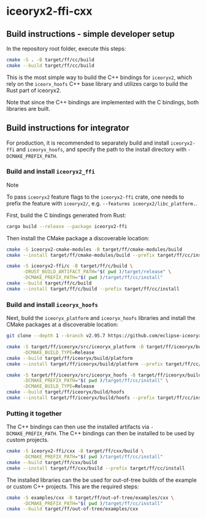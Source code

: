 # iceoryx2-ffi-cxx

## Build instructions - simple developer setup

In the repository root folder, execute this steps:

```bash
cmake -S . -B target/ff/cc/build
cmake --build target/ff/cc/build
```

This is the most simple way to build the C++ bindings for `iceoryx2`, which rely
on the `iceorx_hoofs` C++ base library and utilizes cargo to build the Rust part
of iceoryx2.

Note that since the C++ bindings are implemented with the C bindings, both
libraries are built.

## Build instructions for integrator

For production, it is recommended to separately build and install
`iceoryx2-ffi` and `iceoryx_hoofs`, and specify the path to the install
directory with `-DCMAKE_PREFIX_PATH`.

### Build and install `iceoryx2_ffi`

> [!NOTE]
> To pass `iceoryx2` feature flags to the `iceoryx2-ffi` crate, one needs to
> prefix the feature with `iceoryx2/`, e.g. `--features iceoryx2/libc_platform.`.

First, build the C bindings generated from Rust:

```bash
cargo build --release --package iceoryx2-ffi
```

Then install the CMake package a discoverable location:

```bash
cmake -S iceoryx2-cmake-modules -B target/ff/cmake-modules/build
cmake --install target/ff/cmake-modules/build --prefix target/ff/cc/install

cmake -S iceoryx2-ffi/c -B target/ff/c/build \
      -DRUST_BUILD_ARTIFACT_PATH="$( pwd )/target/release" \
      -DCMAKE_PREFIX_PATH="$( pwd )/target/ff/cc/install"
cmake --build target/ff/c/build
cmake --install target/ff/c/build --prefix target/ff/cc/install
```

### Build and install `iceoryx_hoofs`

Next, build the `iceoryx_platform` and `iceoryx_hoofs` libraries and install
the CMake packages at a discoverable location:

```bash
git clone --depth 1 --branch v2.95.7 https://github.com/eclipse-iceoryx/iceoryx.git target/ff/iceoryx/src

cmake -S target/ff/iceoryx/src/iceoryx_platform -B target/ff/iceoryx/build/platform \
      -DCMAKE_BUILD_TYPE=Release
cmake --build target/ff/iceoryx/build/platform
cmake --install target/ff/iceoryx/build/platform --prefix target/ff/cc/install

cmake -S target/ff/iceoryx/src/iceoryx_hoofs -B target/ff/iceoryx/build/hoofs \
      -DCMAKE_PREFIX_PATH="$( pwd )/target/ff/cc/install" \
      -DCMAKE_BUILD_TYPE=Release
cmake --build target/ff/iceoryx/build/hoofs
cmake --install target/ff/iceoryx/build/hoofs --prefix target/ff/cc/install
```

### Putting it together

The C++ bindings can then use the installed artifacts via
`-DCMAKE_PREFIX_PATH`. The C++ bindings can then be installed to be used by
custom projects.

```bash
cmake -S iceoryx2-ffi/cxx -B target/ff/cxx/build \
      -DCMAKE_PREFIX_PATH="$( pwd )/target/ff/cc/install"
cmake --build target/ff/cxx/build
cmake --install target/ff/cxx/build --prefix target/ff/cc/install
```

The installed libraries can the be used for out-of-tree builds of the example or
custom C++ projects. This are the required steps:

```bash
cmake -S examples/cxx -B target/ff/out-of-tree/examples/cxx \
      -DCMAKE_PREFIX_PATH="$( pwd )/target/ff/cc/install"
cmake --build target/ff/out-of-tree/examples/cxx
```
